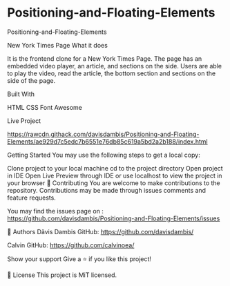 # Positioning-and-Floating-Elements
Positioning-and-Floating-Elements


New York Times Page
What it does

It is the frontend clone for a New York Times Page. The page has an embedded video player, an article, and sections on the side.  Users are able to play the video, read the article, the bottom section and sections on the side of the page.

Built With

HTML
CSS
Font Awesome



Live Project

https://rawcdn.githack.com/davisdambis/Positioning-and-Floating-Elements/ae929d7c5edc7b6551e76db85c619a5bd2a2b188/index.html



Getting Started
You may use the following steps to get a local copy:

Clone project to your local machine
cd to the project directory
Open project in IDE
Open Live Preview through IDE or use localhost to view the project in your browser
🤝 Contributing
You are welcome to make contributions to the repository. Contributions may be made through issues comments and feature requests.

You may find the issues page on : https://github.com/davisdambis/Positioning-and-Floating-Elements/issues

👤 Authors
Dãvis Dambis
GitHub: https://github.com/davisdambis/

Calvin
GitHub: https://github.com/calvinoea/


Show your support
Give a ⭐️ if you like this project!

📝 License
This project is MiT licensed.
